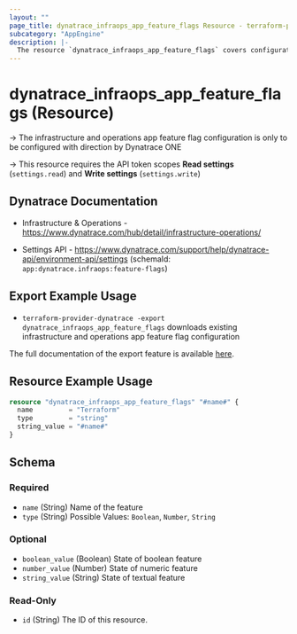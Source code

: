 ```yaml
---
layout: ""
page_title: dynatrace_infraops_app_feature_flags Resource - terraform-provider-dynatrace"
subcategory: "AppEngine"
description: |-
  The resource `dynatrace_infraops_app_feature_flags` covers configuration for infrastructure and operations app feature flags
---
```


# dynatrace_infraops_app_feature_flags (Resource)

-> The infrastructure and operations app feature flag configuration is only to be configured with direction by Dynatrace ONE

-> This resource requires the API token scopes **Read settings** (`settings.read`) and **Write settings** (`settings.write`)

## Dynatrace Documentation

- Infrastructure & Operations - https://www.dynatrace.com/hub/detail/infrastructure-operations/

- Settings API - https://www.dynatrace.com/support/help/dynatrace-api/environment-api/settings (schemaId: `app:dynatrace.infraops:feature-flags`)

## Export Example Usage

- `terraform-provider-dynatrace -export dynatrace_infraops_app_feature_flags` downloads existing infrastructure and operations app feature flag configuration

The full documentation of the export feature is available [here](https://registry.terraform.io/providers/dynatrace-oss/dynatrace/latest/docs/guides/export-v2).

## Resource Example Usage

```terraform
resource "dynatrace_infraops_app_feature_flags" "#name#" {
  name         = "Terraform"
  type         = "string"
  string_value = "#name#"
}
```

<!-- schema generated by tfplugindocs -->
## Schema

### Required

- `name` (String) Name of the feature
- `type` (String) Possible Values: `Boolean`, `Number`, `String`

### Optional

- `boolean_value` (Boolean) State of boolean feature
- `number_value` (Number) State of numeric feature
- `string_value` (String) State of textual feature

### Read-Only

- `id` (String) The ID of this resource.
 